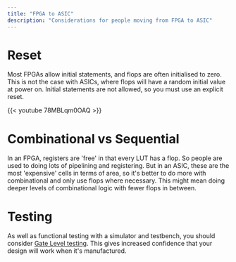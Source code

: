 ```yaml
---
title: "FPGA to ASIC"
description: "Considerations for people moving from FPGA to ASIC"
---
```


# Reset

Most FPGAs allow initial statements, and flops are often initialised to zero. This is not the case with ASICs, where flops will have a random initial value at power on.
Initial statements are not allowed, so you must use an explicit reset.

{{< youtube 78MBLqm0OAQ >}}

# Combinational vs Sequential

In an FPGA, registers are 'free' in that every LUT has a flop. So people are used to doing lots of pipelining and registering. But in an ASIC, these are the most 'expensive'
cells in terms of area, so it's better to do more with combinational and only use flops where necessary. This might mean doing deeper levels of combinational logic with fewer
flops in between.

# Testing

As well as functional testing with a simulator and testbench, you should consider [Gate Level testing](/hdl/testing/#gate-level-testing). This gives increased confidence that your design will work when it's manufactured.


